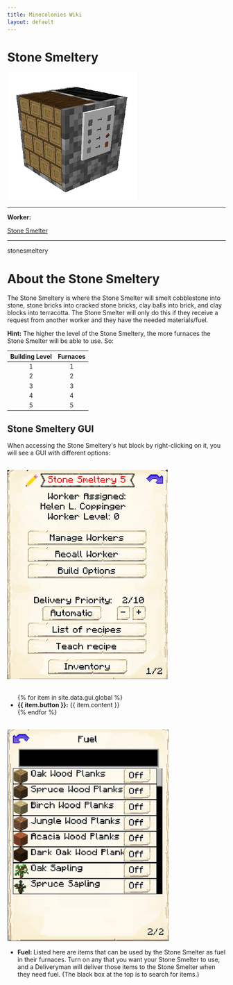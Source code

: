 ```yaml
---
title: Minecolonies Wiki
layout: default
---
```

# Stone Smeltery

<div class="infobox box text-center">
    <img src="../../assets/images/buildings/stonesmeltery.png" alt="Stone Smeltery's Hut" />
    <hr />
    <div class="row section-text text-left">
        <div class="col">
        <p><strong>Worker:</strong></p>
        </div>
        <div class="col">
        <p><a href="../workers/stonesmelter">Stone Smelter</a></p>
        </div>
    </div>
    <hr />
    <recipe>stonesmeltery</recipe>
</div>

# About the Stone Smeltery

The Stone Smeltery is where the Stone Smelter will smelt cobblestone into stone, stone bricks into cracked stone bricks, clay balls into brick, and clay blocks into terracotta. The Stone Smelter will only do this if they receive a request from another worker and they have the needed materials/fuel.

**Hint:** The higher the level of the Stone Smeltery, the more furnaces the Stone Smelter will be able to use. So:


| Building Level |  Furnaces |
| :-----: | :-----: | 
| 1 |  1 |
| 2 |  2 |
| 3 |  3 |
| 4 |  4 |
| 5 |  5 |


## Stone Smeltery GUI

When accessing the Stone Smeltery's hut block by right-clicking on it, you will see a GUI with different options:

<br>
<div class="row">
  <div class="col-sm-12 col-md">
    <img src="../../assets/images/gui/stonesmelterygui1.png" class="img-fluid mx-auto" alt="Stone Smeltery GUI">
  </div>
  <div class="col-sm-12 col-md">
    <br>
    <ul>
      {% for item in site.data.gui.global %}
        <li><strong>{{ item.button }}:</strong> {{ item.content }}</li>
      {% endfor %}
    </ul>
  </div>
</div>
<br>
<div class="row">
  <div class="col-sm-12 col-md">
    <img src="../../assets/images/gui/stonesmelterygui2.png" class="img-fluid mx-auto" alt="Smeltery GUI">
  </div>
  <div class="col-sm-12 col-md">
    <ul>
      <li><strong>Fuel: </strong>Listed here are items that can be used by the Stone Smelter as fuel in their furnaces. Turn on any that you want your Stone Smelter to use, and a Deliveryman will deliver those items to the Stone Smelter when they need fuel. (The black box at the top is to search for items.)
      </ul>
    </ul>
  </div>
</div>  
  
  <br>
